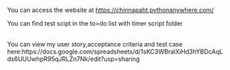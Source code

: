 You can access the website at https://chinnapaht.pythonanywhere.com/

You can find test scipt in the to=do list with timer script folder

<br>
You can view my user story,acceptance criteria and test case here:https://docs.google.com/spreadsheets/d/1sKC3WBralXiHd3hYBDcAqLds6UUUwhpR95qJRLZn7Nk/edit?usp=sharing
